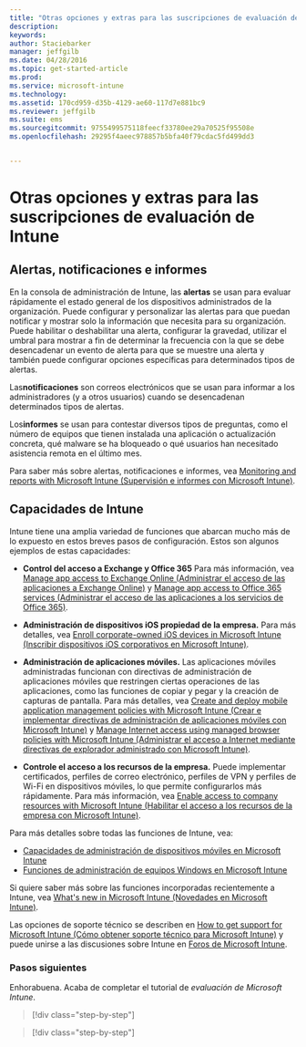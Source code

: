 ```yaml
---
title: "Otras opciones y extras para las suscripciones de evaluación de Intune | Microsoft Intune"
description: 
keywords: 
author: Staciebarker
manager: jeffgilb
ms.date: 04/28/2016
ms.topic: get-started-article
ms.prod: 
ms.service: microsoft-intune
ms.technology: 
ms.assetid: 170cd959-d35b-4129-ae60-117d7e881bc9
ms.reviewer: jeffgilb
ms.suite: ems
ms.sourcegitcommit: 9755499575118feecf33780ee29a70525f95508e
ms.openlocfilehash: 29295f4aeec978857b5bfa40f79cdac5fd499dd3


---
```


# Otras opciones y extras para las suscripciones de evaluación de Intune

## Alertas, notificaciones e informes
En la consola de administración de Intune, las **alertas** se usan para evaluar rápidamente el estado general de los dispositivos administrados de la organización. Puede configurar y personalizar las alertas para que puedan notificar y mostrar solo la información que necesita para su organización. Puede habilitar o deshabilitar una alerta, configurar la gravedad, utilizar el umbral para mostrar a fin de determinar la frecuencia con la que se debe desencadenar un evento de alerta para que se muestre una alerta y también puede configurar opciones específicas para determinados tipos de alertas.

Las**notificaciones** son correos electrónicos que se usan para informar a los administradores (y a otros usuarios) cuando se desencadenan determinados tipos de alertas.

Los**informes** se usan para contestar diversos tipos de preguntas, como el número de equipos que tienen instalada una aplicación o actualización concreta, qué malware se ha bloqueado o qué usuarios han necesitado asistencia remota en el último mes.

Para saber más sobre alertas, notificaciones e informes, vea [Monitoring and reports with Microsoft Intune (Supervisión e informes con Microsoft Intune)](/Intune/Deploy-Use/monitoring-and-reports-with-microsoft-intune).

## Capacidades de Intune
Intune tiene una amplia variedad de funciones que abarcan mucho más de lo expuesto en estos breves pasos de configuración. Estos son algunos ejemplos de estas capacidades:

-   **Control del acceso a Exchange y Office 365** Para más información, vea [Manage app access to Exchange Online (Administrar el acceso de las aplicaciones a Exchange Online)](https://technet.microsoft.com/library/dn705841.aspx) y [Manage app access to Office 365 services (Administrar el acceso de las aplicaciones a los servicios de Office 365)](https://technet.microsoft.com/library/dn818907.aspx).

-   **Administración de dispositivos iOS propiedad de la empresa.** Para más detalles, vea [Enroll corporate-owned iOS devices in Microsoft Intune (Inscribir dispositivos iOS corporativos en Microsoft Intune)](/Intune/Deploy-Use/enroll-corporate-owned-ios-devices-in-microsoft-intune).

-   **Administración de aplicaciones móviles.** Las aplicaciones móviles administradas funcionan con directivas de administración de aplicaciones móviles que restringen ciertas operaciones de las aplicaciones, como las funciones de copiar y pegar y la creación de capturas de pantalla. Para más detalles, vea [Create and deploy mobile application management policies with Microsoft Intune (Crear e implementar directivas de administración de aplicaciones móviles con Microsoft Intune)](/Intune/Deploy-Use/create-and-deploy-mobile-app-management-policies-with-microsoft-intune) y [Manage Internet access using managed browser policies with Microsoft Intune (Administrar el acceso a Internet mediante directivas de explorador administrado con Microsoft Intune)](/Intune/Deploy-Use/manage-internet-access-using-managed-browser-policies).

-   **Controle el acceso a los recursos de la empresa.** Puede implementar certificados, perfiles de correo electrónico, perfiles de VPN y perfiles de Wi-Fi en dispositivos móviles, lo que permite configurarlos más rápidamente. Para más información, vea [Enable access to company resources with Microsoft Intune (Habilitar el acceso a los recursos de la empresa con Microsoft Intune)](/Intune/Deploy-Use/enable-access-to-company-resources-with-microsoft-intune).

Para más detalles sobre todas las funciones de Intune, vea:
- [Capacidades de administración de dispositivos móviles en Microsoft Intune](mobile-device-management-capabilities-in-microsoft-intune.md)
- [Funciones de administración de equipos Windows en Microsoft Intune](windows-pc-management-capabilities-in-microsoft-intune.md)

Si quiere saber más sobre las funciones incorporadas recientemente a Intune, vea [What's new in Microsoft Intune (Novedades en Microsoft Intune)](/Intune/Deploy-Use/whats-new-in-microsoft-intune).

Las opciones de soporte técnico se describen en [How to get support for Microsoft Intune (Cómo obtener soporte técnico para Microsoft Intune)](/Intune/Troubleshoot/how-to-get-support-for-microsoft-intune) y puede unirse a las discusiones sobre Intune en [Foros de Microsoft Intune](https://social.technet.microsoft.com/Forums/en-US/home?forum=microsoftintuneprod).

### Pasos siguientes
Enhorabuena. Acaba de completar el tutorial de *evaluación de Microsoft Intune*.

>[!div class="step-by-step"]

>[!div class="step-by-step"]  



<!--HONumber=Jun16_HO4-->


